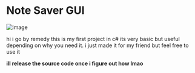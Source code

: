 # Note Saver GUI
![image](https://user-images.githubusercontent.com/91361186/187050319-347ff3bb-66df-4aa5-b307-8a3107f7c0b7.png)

hi i go by remedy this is my first project in c# its very basic but useful depending on why you need it. i just made it for my friend but feel free to use it

**ill release the source code once i figure out how lmao**
